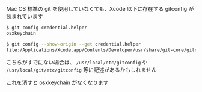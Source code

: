 Mac OS 標準の git を使用していなくても、Xcode 以下に存在する gitconfig が読まれています

```bash
$ git config credential.helper
osxkeychain

$ git config --show-origin --get credential.helper
file:/Applications/Xcode.app/Contents/Developer/usr/share/git-core/gitconfig    osxkeychain

```

こちらがすでにない場合は、  `/usr/local/etc/gitconfig` や `/usr/local/git/etc/gitconfig` 等に記述があるかもしれません

これを消すと osxkeychain がなくなります
